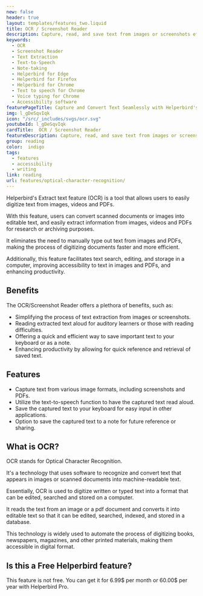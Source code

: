 ```yaml
---
new: false
header: true
layout: templates/features_two.liquid
title: OCR / Screenshot Reader
description: Capture, read, and save text from images or screenshots effortlessly with Helperbird's OCR/Screenshot Reader. This versatile tool offers text-to-speech, saving to keyboard, and note-taking functionalities.
keywords:
  - OCR
  - Screenshot Reader
  - Text Extraction
  - Text-to-Speech
  - Note-taking
  - Helperbird for Edge
  - Helperbird for Firefox
  - Helperbird for Chrome
  - Text to speech for Chrome
  - Voice typing for Chrome
  - Accessibility software
featurePageTitle: Capture and Convert Text Seamlessly with Helperbird's OCR Tool
img: l_gDeSqvIqk
icon: "/src/_includes/svgs/ocr.svg"
youtubeId: l_gDeSqvIqk
cardTitle:  OCR / Screenshot Reader
featureDescription: Capture, read, and save text from images or screenshots effortlessly with Helperbird's OCR/Screenshot Reader. This versatile tool offers text-to-speech, saving to keyboard, and note-taking functionalities.
group: reading
color:  indigo
tags: 
  - features
  - accessibility
  - writing
link: reading
url: features/optical-character-recognition/
---
```







Helperbird's Extract text feature (OCR) is a tool that allows users to easily digitize text from images, videos and PDFs. 

With this feature, users can convert scanned documents or images into editable text, and easily extract information from images, videos and PDFs for research or archiving purposes. 

It eliminates the need to manually type out text from images and PDFs, making the process of digitizing documents faster and more efficient. 

Additionally, this feature facilitates text search, editing, and storage in a computer, improving accessibility to text in images and PDFs, and enhancing productivity.


## Benefits

The OCR/Screenshot Reader offers a plethora of benefits, such as:

- Simplifying the process of text extraction from images or screenshots.
- Reading extracted text aloud for auditory learners or those with reading difficulties.
- Offering a quick and efficient way to save important text to your keyboard or as a note.
- Enhancing productivity by allowing for quick reference and retrieval of saved text.

## Features

- Capture text from various image formats, including screenshots and PDFs.
- Utilize the text-to-speech function to have the captured text read aloud.
- Save the captured text to your keyboard for easy input in other applications.
- Option to save the captured text to a note for future reference or sharing.
  

## What is OCR?

OCR stands for Optical Character Recognition.

It's a technology that uses software to recognize and convert text that appears in images or scanned documents into machine-readable text. 

Essentially, OCR is used to digitize written or typed text into a format that can be edited, searched and stored on a computer. 

It reads the text from an image or a pdf document and converts it into editable text so that it can be edited, searched, indexed, and stored in a database. 

This technology is widely used to automate the process of digitizing books, newspapers, magazines, and other printed materials, making them accessible in digital format.

## Is this a Free Helperbird feature?
This feature is not free. You can get it for 6.99$ per month or 60.00$ per year with Helperbird Pro.










